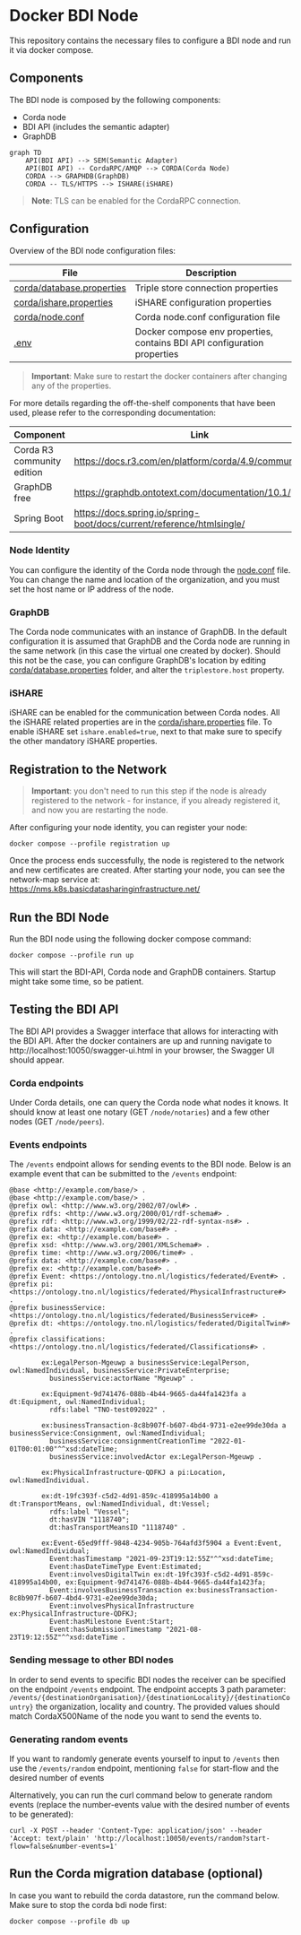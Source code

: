 # Docker BDI Node

This repository contains the necessary files to configure a BDI node and run it via docker compose.

## Components

The BDI node is composed by the following components:
  
  - Corda node
  - BDI API (includes the semantic adapter)
  - GraphDB

```mermaid
graph TD
    API(BDI API) --> SEM(Semantic Adapter)
    API(BDI API) -- CordaRPC/AMQP --> CORDA(Corda Node)
    CORDA --> GRAPHDB(GraphDB)
    CORDA -- TLS/HTTPS --> ISHARE(iSHARE)
```

> **Note**: TLS can be enabled for the CordaRPC connection.

## Configuration

Overview of the BDI node configuration files:

| File                                                   | Description                                                              |
|--------------------------------------------------------|--------------------------------------------------------------------------|
| [corda/database.properties](corda/database.properties) | Triple store connection properties                                       | 
| [corda/ishare.properties](corda/ishare.properties)     | iSHARE configuration properties                                          |
| [corda/node.conf](corda/node.conf)                     | Corda node.conf configuration file                                       |
| [.env](.env)                                           | Docker compose env properties, contains BDI API configuration properties | 


> **Important**: Make sure to restart the docker containers after changing any of the properties.

For more details regarding the off-the-shelf components that have been used, please refer to the corresponding documentation:

| Component                  | Link                                                                   |
|----------------------------|------------------------------------------------------------------------|
| Corda R3 community edition | https://docs.r3.com/en/platform/corda/4.9/community.html               |
| GraphDB free               | https://graphdb.ontotext.com/documentation/10.1/                       |
| Spring Boot                | https://docs.spring.io/spring-boot/docs/current/reference/htmlsingle/  |


### Node Identity

You can configure the identity of the Corda node through the [node.conf](corda/node.conf) file. You can change the name and location of the organization, and you must set the host name or IP address of the node. 

### GraphDB

The Corda node communicates with an instance of GraphDB. In the default configuration it is assumed that GraphDB and the Corda node are running in the same network (in this case the virtual one created by docker). 
Should this not be the case, you can configure GraphDB's location by editing [corda/database.properties](corda/database.properties) folder, and alter the `triplestore.host` property.

### iSHARE

iSHARE can be enabled for the communication between Corda nodes. All the iSHARE related properties are in the [corda/ishare.properties](corda/ishare.properties) file. To enable iSHARE set `ishare.enabled=true`, next to that make sure to specify the other mandatory iSHARE properties.

## Registration to the Network

> **Important**: you don't need to run this step if the node is already registered to the network - for instance, if you already registered it, and now you are restarting the node.

After configuring your node identity, you can register your node:

```
docker compose --profile registration up
```

Once the process ends successfully, the node is registered to the network and new certificates are created. After starting your node, you can see the network-map service at: https://nms.k8s.basicdatasharinginfrastructure.net/

## Run the BDI Node

Run the BDI node using the following docker compose command:

```
docker compose --profile run up
```

This will start the BDI-API, Corda node and GraphDB containers. Startup might take some time, so be patient.

## Testing the BDI API

The BDI API provides a Swagger interface that allows for interacting with the BDI API. 
After the docker containers are up and running navigate to http://localhost:10050/swagger-ui.html in your browser, the Swagger UI should appear.

### Corda endpoints

Under Corda details, one can query the Corda node what nodes it knows. It should know at least one notary (GET `/node/notaries`) and a few other nodes (GET `/node/peers`).

### Events endpoints

The `/events` endpoint allows for sending events to the BDI node. Below is an example event that 
can be submitted to the `/events` endpoint:

```
@base <http://example.com/base/> . 
@base <http://example.com/base/> . 
@prefix owl: <http://www.w3.org/2002/07/owl#> . 
@prefix rdfs: <http://www.w3.org/2000/01/rdf-schema#> .
@prefix rdf: <http://www.w3.org/1999/02/22-rdf-syntax-ns#> .
@prefix data: <http://example.com/base#> .
@prefix ex: <http://example.com/base#> . 
@prefix xsd: <http://www.w3.org/2001/XMLSchema#> .
@prefix time: <http://www.w3.org/2006/time#> . 
@prefix data: <http://example.com/base#> .
@prefix ex: <http://example.com/base#> . 
@prefix Event: <https://ontology.tno.nl/logistics/federated/Event#> . 
@prefix pi: <https://ontology.tno.nl/logistics/federated/PhysicalInfrastructure#> .
@prefix businessService: <https://ontology.tno.nl/logistics/federated/BusinessService#> .
@prefix dt: <https://ontology.tno.nl/logistics/federated/DigitalTwin#> .
@prefix classifications: <https://ontology.tno.nl/logistics/federated/Classifications#> .

        ex:LegalPerson-Mgeuwp a businessService:LegalPerson, owl:NamedIndividual, businessService:PrivateEnterprise;
          businessService:actorName "Mgeuwp" .
            
        ex:Equipment-9d741476-088b-4b44-9665-da44fa1423fa a dt:Equipment, owl:NamedIndividual;
          rdfs:label "TNO-test092022" .
            
        ex:businessTransaction-8c8b907f-b607-4bd4-9731-e2ee99de30da a businessService:Consignment, owl:NamedIndividual;
          businessService:consignmentCreationTime "2022-01-01T00:01:00"^^xsd:dateTime;
          businessService:involvedActor ex:LegalPerson-Mgeuwp .
            
        ex:PhysicalInfrastructure-QDFKJ a pi:Location, owl:NamedIndividual.
         
        ex:dt-19fc393f-c5d2-4d91-859c-418995a14b00 a dt:TransportMeans, owl:NamedIndividual, dt:Vessel;
          rdfs:label "Vessel";
          dt:hasVIN "1118740";
          dt:hasTransportMeansID "1118740" .
             
        ex:Event-65ed9fff-9848-4234-905b-764afd3f5904 a Event:Event, owl:NamedIndividual;
          Event:hasTimestamp "2021-09-23T19:12:55Z"^^xsd:dateTime;
          Event:hasDateTimeType Event:Estimated;
          Event:involvesDigitalTwin ex:dt-19fc393f-c5d2-4d91-859c-418995a14b00, ex:Equipment-9d741476-088b-4b44-9665-da44fa1423fa;
          Event:involvesBusinessTransaction ex:businessTransaction-8c8b907f-b607-4bd4-9731-e2ee99de30da;
          Event:involvesPhysicalInfrastructure ex:PhysicalInfrastructure-QDFKJ;
          Event:hasMilestone Event:Start;
          Event:hasSubmissionTimestamp "2021-08-23T19:12:55Z"^^xsd:dateTime .
```

### Sending message to other BDI nodes

In order to send events to specific BDI nodes the receiver can be specified on the endpoint `/events` endpoint. The endpoint accepts 3 path parameter: `/events/{destinationOrganisation}/{destinationLocality}/{destinationCountry}` 
the organization, locality and country. The provided values should match CordaX500Name of the node you want to send the events to. 

### Generating random events

If you want to randomly generate events yourself to input to `/events` then use the `/events/random` endpoint, mentioning `false` for start-flow and the desired number of events

Alternatively, you can run the curl command below to generate random events (replace the number-events value with the desired number of events to be generated):
```
curl -X POST --header 'Content-Type: application/json' --header 'Accept: text/plain' 'http://localhost:10050/events/random?start-flow=false&number-events=1'
```

## Run the Corda migration database (optional)

In case you want to rebuild the corda datastore, run the command below. Make sure to stop the corda bdi node first:

```
docker compose --profile db up
```
